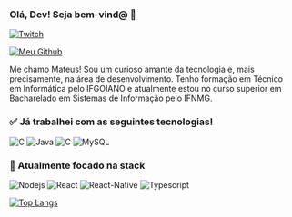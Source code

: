 ### Olá, Dev! Seja bem-vind@ 👋

[![Twitch](https://img.shields.io/badge/LinkedIn-0077B5?style=for-the-badge&logo=linkedin&logoColor=white)](https://www.linkedin.com/in/mateuseixas/)

[![Meu Github](https://github-readme-stats.vercel.app/api?username=Seiixas&theme=midnight-purple&show_icons=true)](https://github.com/Seiixas/github-readme-stats)

Me chamo Mateus! Sou um curioso amante da tecnologia e, mais precisamente, na área de desenvolvimento. Tenho formação em Técnico em Informática pelo IFGOIANO e atualmente estou no curso superior em Bacharelado em Sistemas de Informação pelo IFNMG.

### ✅ Já trabalhei com as seguintes tecnologias!
![C](https://img.shields.io/badge/C-00599C?style=for-the-badge&logo=c&logoColor=white) ![Java](https://img.shields.io/badge/Java-ED8B00?style=for-the-badge&logo=java&logoColor=white) ![C](https://img.shields.io/badge/PHP-777BB4?style=for-the-badge&logo=php&logoColor=white) ![MySQL](https://img.shields.io/badge/MySQL-00000F?style=for-the-badge&logo=mysql&logoColor=white)

### 🧠 Atualmente focado na stack
![Nodejs](https://img.shields.io/badge/Node.js-43853D?style=for-the-badge&logo=node.js&logoColor=white) ![React](https://img.shields.io/badge/React-20232A?style=for-the-badge&logo=react&logoColor=61DAFB) ![React-Native](https://img.shields.io/badge/React_Native-20232A?style=for-the-badge&logo=react&logoColor=61DAFB) ![Typescript](https://img.shields.io/badge/TypeScript-007ACC?style=for-the-badge&logo=typescript&logoColor=white)

[![Top Langs](https://github-readme-stats.vercel.app/api/top-langs/?username=Seiixas)](https://github.com/anuraghazra/github-readme-stats)
